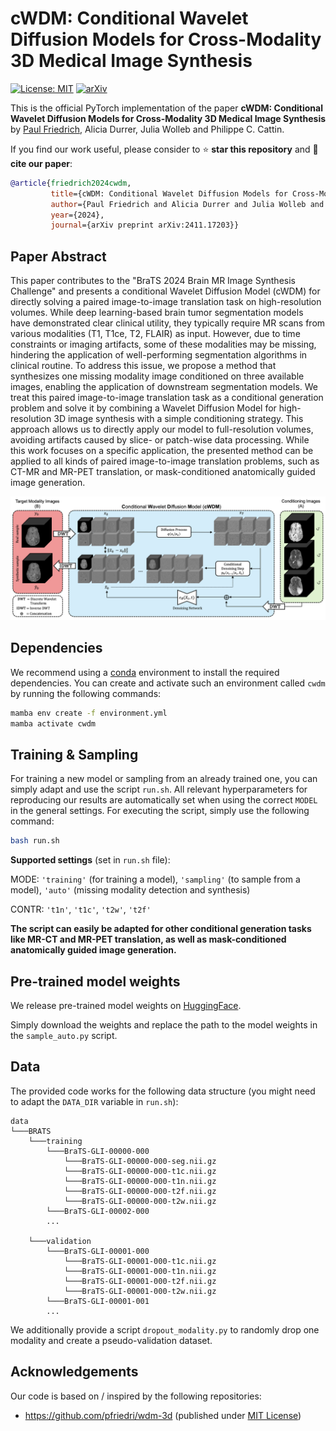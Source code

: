 # cWDM: Conditional Wavelet Diffusion Models for Cross-Modality 3D Medical Image Synthesis
[![License: MIT](https://img.shields.io/badge/License-MIT-yellow.svg)](https://opensource.org/licenses/MIT)
[![arXiv](https://img.shields.io/badge/arXiv-2411.17203-b31b1b.svg)](https://arxiv.org/abs/2411.17203)

This is the official PyTorch implementation of the paper **cWDM: Conditional Wavelet Diffusion Models for Cross-Modality 3D Medical Image Synthesis** by [Paul Friedrich](https://pfriedri.github.io/), Alicia Durrer, Julia Wolleb and Philippe C. Cattin.


If you find our work useful, please consider to :star: **star this repository** and :memo: **cite our paper**:
```bibtex
@article{friedrich2024cwdm,
         title={cWDM: Conditional Wavelet Diffusion Models for Cross-Modality 3D Medical Image Synthesis},
         author={Paul Friedrich and Alicia Durrer and Julia Wolleb and Philippe C. Cattin},
         year={2024},
         journal={arXiv preprint arXiv:2411.17203}}
```

## Paper Abstract
This paper contributes to the "BraTS 2024 Brain MR Image Synthesis Challenge" and presents a conditional Wavelet Diffusion Model (cWDM) for directly solving a paired image-to-image translation task on high-resolution volumes. While deep learning-based brain tumor segmentation models have demonstrated clear clinical utility, they typically require MR scans from various modalities (T1, T1ce, T2, FLAIR) as input. However, due to time constraints or imaging artifacts, some of these modalities may be missing, hindering the application of well-performing segmentation algorithms in clinical routine.
To address this issue, we propose a method that synthesizes one missing modality image conditioned on three available images, enabling the application of downstream segmentation models. We treat this paired image-to-image translation task as a conditional generation problem and solve it by combining a Wavelet Diffusion Model for high-resolution 3D image synthesis with a simple conditioning strategy. This approach allows us to directly apply our model to full-resolution volumes, avoiding artifacts caused by slice- or patch-wise data processing. While this work focuses on a specific application, the presented method can be applied to all kinds of paired image-to-image translation problems, such as CT-MR and MR-PET translation, or mask-conditioned anatomically guided image generation.

<p>
    <img width="750" src="assets/cWDM.png"/>
</p>


## Dependencies
We recommend using a [conda](https://github.com/conda-forge/miniforge#mambaforge) environment to install the required dependencies.
You can create and activate such an environment called `cwdm` by running the following commands:
```sh
mamba env create -f environment.yml
mamba activate cwdm
```

## Training & Sampling
For training a new model or sampling from an already trained one, you can simply adapt and use the script `run.sh`. All relevant hyperparameters for reproducing our results are automatically set when using the correct `MODEL` in the general settings.
For executing the script, simply use the following command:
```sh
bash run.sh
```
**Supported settings** (set in `run.sh` file):

MODE: `'training'` (for training a model), `'sampling'` (to sample from a model), `'auto'` (missing modality detection and synthesis)

CONTR: `'t1n'`, `'t1c'`, `'t2w'`, `'t2f'`

**The script can easily be adapted for other conditional generation tasks like MR-CT and MR-PET translation, as well as mask-conditioned anatomically guided image generation.**

## Pre-trained model weights
We release pre-trained model weights on [HuggingFace](https://huggingface.co/pfriedri/cwdm).

Simply download the weights and replace the path to the model weights in the `sample_auto.py` script.

## Data
The provided code works for the following data structure (you might need to adapt the `DATA_DIR` variable in `run.sh`):
```
data
└───BRATS
    └───training
        └───BraTS-GLI-00000-000
            └───BraTS-GLI-00000-000-seg.nii.gz
            └───BraTS-GLI-00000-000-t1c.nii.gz
            └───BraTS-GLI-00000-000-t1n.nii.gz
            └───BraTS-GLI-00000-000-t2f.nii.gz
            └───BraTS-GLI-00000-000-t2w.nii.gz  
        └───BraTS-GLI-00002-000
        ...

    └───validation
        └───BraTS-GLI-00001-000
            └───BraTS-GLI-00001-000-t1c.nii.gz
            └───BraTS-GLI-00001-000-t1n.nii.gz
            └───BraTS-GLI-00001-000-t2f.nii.gz
            └───BraTS-GLI-00001-000-t2w.nii.gz  
        └───BraTS-GLI-00001-001
        ...       
```

We additionally provide a script `dropout_modality.py` to randomly drop one modality and create a pseudo-validation dataset.

## Acknowledgements
Our code is based on / inspired by the following repositories:
* https://github.com/pfriedri/wdm-3d (published under [MIT License](https://github.com/pfriedri/wdm-3d/blob/main/LICENSE))
